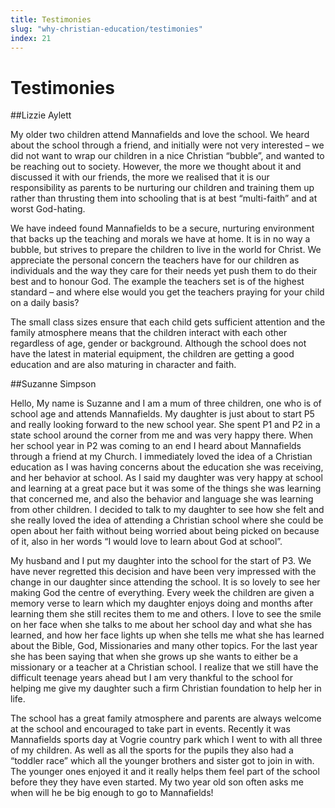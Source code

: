 ```yaml
---
title: Testimonies
slug: "why-christian-education/testimonies"
index: 21
---
```


# Testimonies
##Lizzie Aylett

My older two children attend Mannafields and love the school.  We heard about the school through a friend, and initially were not very interested – we did not want to wrap our children in a nice Christian “bubble”, and wanted to be reaching out to society. However, the more we thought about it and discussed it with our friends, the more we realised that it is our responsibility as parents to be nurturing our children and training them up rather than thrusting them into schooling that is at best “multi-faith” and at worst God-hating.

We have indeed found Mannafields to be a secure, nurturing environment that backs up the teaching and morals we have at home.  It is in no way a bubble, but strives to prepare the children to live in the world for Christ. We appreciate the personal concern the teachers have for our children as individuals and the way they care for their needs yet push them to do their best and to honour God.  The example the teachers set is of the highest standard – and where else would you get the teachers praying for your child on a daily basis?

The small class sizes ensure that each child gets sufficient attention and the family atmosphere means that the children interact with each other regardless of age, gender or background. Although the school does not have the latest in material equipment, the children are getting a good education and are also maturing in character and faith.

 
##Suzanne Simpson

Hello, My name is Suzanne and I am a mum of three children, one who is of school age and attends Mannafields. My daughter is just about to start P5 and really looking forward to the new school year. She spent P1 and P2 in a state school around the corner from me and was very happy there. When her school year in P2 was coming to an end I heard about Mannafields through a friend at my Church. I immediately loved the idea of a Christian education as I was having concerns about the education she was receiving, and her behavior at school. As I said my daughter was very happy at school and learning at a great pace but it was some of the things she was learning that concerned me, and also the behavior and language she was learning from other children. I decided to talk to my daughter to see how she felt and she really loved the idea of attending a Christian school where she could be open about her faith without being worried about being picked on because of it, also in her words “I would love to learn about God at school”.

My husband and I put my daughter into the school for the start of P3. We have never regretted this decision and have been very impressed with the change in our daughter since attending the school. It is so lovely to see her making God the centre of everything. Every week the children are given a memory verse to learn which my daughter enjoys doing and months after learning them she still recites them to me and others. I love to see the smile on her face when she talks to me about her school day and what she has learned, and how her face lights up when she tells me what she has learned about the Bible, God, Missionaries and many other topics. For the last year she has been saying that when she grows up she wants to either be a missionary or a teacher at a Christian school. I realize that we still have the difficult teenage years ahead but I am very thankful to the school for helping me give my daughter such a firm Christian foundation to help her in life.

The school has a great family atmosphere and parents are always welcome at the school and encouraged to take part in events. Recently it was Mannafields sports day at Vogrie country park which I went to with all three of my children. As well as all the sports for the pupils they also had a “toddler race” which all the younger brothers and sister got to join in with. The younger ones enjoyed it and it really helps them feel part of the school before they they have even started. My two year old son often asks me when will he be big enough to go to Mannafields!
